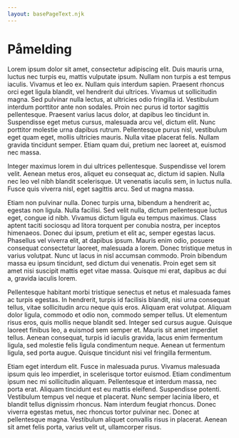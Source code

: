 ```yaml
---
layout: basePageText.njk
---
```


# Påmelding

Lorem ipsum dolor sit amet, consectetur adipiscing elit. Duis mauris urna, luctus nec turpis eu, mattis vulputate ipsum. Nullam non turpis a est tempus iaculis. Vivamus et leo ex. Nullam quis interdum sapien. Praesent rhoncus orci eget ligula blandit, vel hendrerit dui ultrices. Vivamus ut sollicitudin magna. Sed pulvinar nulla lectus, at ultricies odio fringilla id. Vestibulum interdum porttitor ante non sodales. Proin nec purus id tortor sagittis pellentesque. Praesent varius lacus dolor, at dapibus leo tincidunt in. Suspendisse eget metus cursus, malesuada arcu vel, dictum elit. Nunc porttitor molestie urna dapibus rutrum. Pellentesque purus nisl, vestibulum eget quam eget, mollis ultricies mauris. Nulla vitae placerat felis. Nullam gravida tincidunt semper. Etiam quam dui, pretium nec laoreet at, euismod nec massa.

Integer maximus lorem in dui ultrices pellentesque. Suspendisse vel lorem velit. Aenean metus eros, aliquet eu consequat ac, dictum id sapien. Nulla nec leo vel nibh blandit scelerisque. Ut venenatis iaculis sem, in luctus nulla. Fusce quis viverra nisl, eget sagittis arcu. Sed ut magna massa.

Etiam non pulvinar nulla. Donec turpis urna, bibendum a hendrerit ac, egestas non ligula. Nulla facilisi. Sed velit nulla, dictum pellentesque luctus eget, congue id nibh. Vivamus dictum ligula eu tempus maximus. Class aptent taciti sociosqu ad litora torquent per conubia nostra, per inceptos himenaeos. Donec dui ipsum, pretium et elit ac, semper egestas lacus. Phasellus vel viverra elit, at dapibus ipsum. Mauris enim odio, posuere consequat consectetur laoreet, malesuada a lorem. Donec tristique metus in varius volutpat. Nunc ut lacus in nisl accumsan commodo. Proin bibendum massa eu ipsum tincidunt, sed dictum dui venenatis. Proin eget sem sit amet nisi suscipit mattis eget vitae massa. Quisque mi erat, dapibus ac dui a, gravida iaculis lorem.

Pellentesque habitant morbi tristique senectus et netus et malesuada fames ac turpis egestas. In hendrerit, turpis id facilisis blandit, nisi urna consequat tellus, vitae sollicitudin arcu neque quis eros. Aliquam erat volutpat. Aliquam dolor ligula, commodo et odio non, commodo semper tellus. Ut elementum risus eros, quis mollis neque blandit sed. Integer sed cursus augue. Quisque laoreet finibus leo, a euismod sem semper et. Mauris sit amet imperdiet tellus. Aenean consequat, turpis id iaculis gravida, lacus enim fermentum ligula, sed molestie felis ligula condimentum neque. Aenean ut fermentum ligula, sed porta augue. Quisque tincidunt nisi vel fringilla fermentum.

Etiam eget interdum elit. Fusce in malesuada purus. Vivamus malesuada ipsum quis leo imperdiet, in scelerisque tortor euismod. Etiam condimentum ipsum nec mi sollicitudin aliquam. Pellentesque et interdum massa, nec porta erat. Aliquam tincidunt est eu mattis eleifend. Suspendisse potenti. Vestibulum tempus vel neque et placerat. Nunc semper lacinia libero, et blandit tellus dignissim rhoncus. Nam interdum feugiat rhoncus. Donec viverra egestas metus, nec rhoncus tortor pulvinar nec. Donec at pellentesque magna. Vestibulum aliquet convallis risus in placerat. Aenean sit amet felis porta, varius velit ut, ullamcorper risus.
